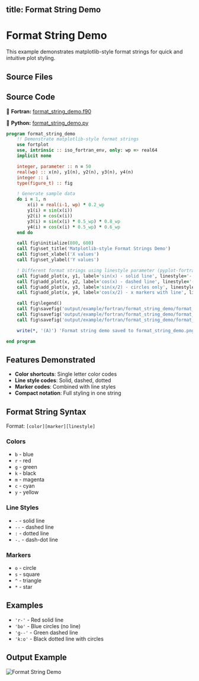 title: Format String Demo
---

# Format String Demo

This example demonstrates matplotlib-style format strings for quick and intuitive plot styling.

## Source Files

## Source Code

🔷 **Fortran:** [format_string_demo.f90](https://github.com/lazy-fortran/fortplot/blob/main/example/fortran/format_string_demo/format_string_demo.f90)

🐍 **Python:** [format_string_demo.py](https://github.com/lazy-fortran/fortplot/blob/main/example/python/format_string_demo/format_string_demo.py)

```fortran
program format_string_demo
    !! Demonstrate matplotlib-style format strings
    use fortplot
    use, intrinsic :: iso_fortran_env, only: wp => real64
    implicit none

    integer, parameter :: n = 50
    real(wp) :: x(n), y1(n), y2(n), y3(n), y4(n)
    integer :: i
    type(figure_t) :: fig

    ! Generate sample data
    do i = 1, n
        x(i) = real(i-1, wp) * 0.2_wp
        y1(i) = sin(x(i))
        y2(i) = cos(x(i))
        y3(i) = sin(x(i) * 0.5_wp) * 0.8_wp
        y4(i) = cos(x(i) * 0.5_wp) * 0.6_wp
    end do

    call fig%initialize(800, 600)
    call fig%set_title('Matplotlib-style Format Strings Demo')
    call fig%set_xlabel('X values')
    call fig%set_ylabel('Y values')

    ! Different format strings using linestyle parameter (pyplot-fortran style)
    call fig%add_plot(x, y1, label='sin(x) - solid line', linestyle='-')
    call fig%add_plot(x, y2, label='cos(x) - dashed line', linestyle='--')
    call fig%add_plot(x, y3, label='sin(x/2) - circles only', linestyle='o')
    call fig%add_plot(x, y4, label='cos(x/2) - x markers with line', linestyle='x-')

    call fig%legend()
    call fig%savefig('output/example/fortran/format_string_demo/format_string_demo.png')
    call fig%savefig('output/example/fortran/format_string_demo/format_string_demo.pdf')
    call fig%savefig('output/example/fortran/format_string_demo/format_string_demo.txt')

    write(*, '(A)') 'Format string demo saved to format_string_demo.png/pdf/txt'

end program
```

## Features Demonstrated

- **Color shortcuts**: Single letter color codes
- **Line style codes**: Solid, dashed, dotted
- **Marker codes**: Combined with line styles
- **Compact notation**: Full styling in one string

## Format String Syntax

Format: `[color][marker][linestyle]`

### Colors
- `b` - blue
- `r` - red
- `g` - green
- `k` - black
- `m` - magenta
- `c` - cyan
- `y` - yellow

### Line Styles
- `-` - solid line
- `--` - dashed line
- `:` - dotted line
- `-.` - dash-dot line

### Markers
- `o` - circle
- `s` - square
- `^` - triangle
- `*` - star

## Examples

- `'r-'` - Red solid line
- `'bo'` - Blue circles (no line)
- `'g--'` - Green dashed line
- `'k:o'` - Black dotted line with circles

## Output Example

![Format String Demo](media/examples/format_string_demo.png)
